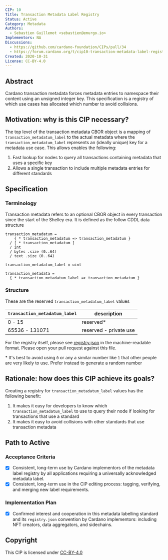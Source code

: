 ```yaml
---
CIP: 10
Title: Transaction Metadata Label Registry
Status: Active
Category: Metadata
Authors:
  - Sebastien Guillemot <sebastien@emurgo.io>
Implementors: NA
Discussions:
  - https://github.com/cardano-foundation/CIPs/pull/34
  - https://forum.cardano.org/t/cip10-transaction-metadata-label-registry/41746
Created: 2020-10-31
License: CC-BY-4.0
---
```


## Abstract

Cardano transaction metadata forces metadata entries to namespace their content using an unsigned integer key. This specification is a registry of which use cases has allocated which number to avoid collisions.

## Motivation: why is this CIP necessary?

The top level of the transaction metadata CBOR object is a mapping of `transaction_metadatum_label` to the actual metadata where the `transaction_metadatum_label` represents an (ideally unique) key for a metadata use case. This allows enables the following:

1) Fast lookup for nodes to query all transactions containing metadata that uses a specific key
2) Allows a single transaction to include multiple metadata entries for different standards

## Specification

### Terminology

Transaction metadata refers to an optional CBOR object in every transaction since the start of the Shelley era. It is defined as the follow CDDL data structure

```
transaction_metadatum =
    { * transaction_metadatum => transaction_metadatum }
  / [ * transaction_metadatum ]
  / int
  / bytes .size (0..64)
  / text .size (0..64)

transaction_metadatum_label = uint

transaction_metadata =
  { * transaction_metadatum_label => transaction_metadatum }
```

### Structure

These are the reserved `transaction_metadatum_label` values

`transaction_metadatum_label` | description
----------------------------  | -----------------------
0 - 15                        | reserved\*
65536 - 131071                | reserved - private use

For the registry itself, please see [registry.json](./registry.json) in the machine-readable format. Please open your pull request against
this file.

\* It's best to avoid using `0` or any a similar number like `1` that other people are very likely to use. Prefer instead to generate a random number

## Rationale: how does this CIP achieve its goals?

Creating a registry for `transaction_metadatum_label` values has the following benefit:

1) It makes it easy for developers to know which `transaction_metadatum_label` to use to query their node if looking for transactions that use a standard
2) It makes it easy to avoid collisions with other standards that use transaction metadata

## Path to Active

### Acceptance Criteria

- [x] Consistent, long-term use by Cardano implementors of the metadata label registry by all applications requiring a universally acknowledged metadata label.
- [x] Consistent, long-term use in the CIP editing process: tagging, verifying, and merging new label requirements.

### Implementation Plan

- [x] Confirmed interest and cooperation in this metadata labelling standard and its `registry.json` convention by Cardano implementors: including NFT creators, data aggregators, and sidechains.

## Copyright

This CIP is licensed under [CC-BY-4.0](https://creativecommons.org/licenses/by/4.0/legalcode)
